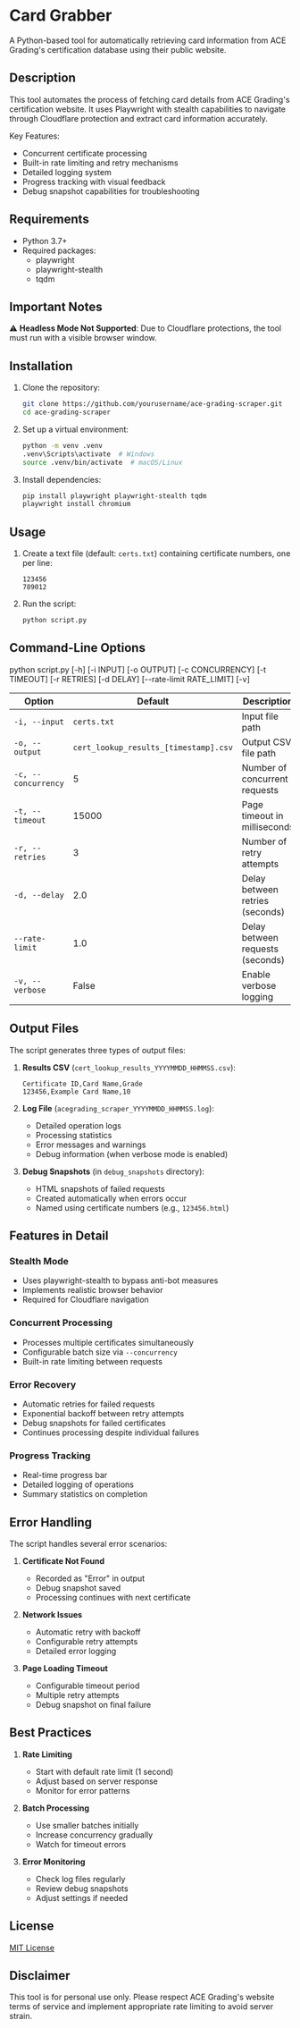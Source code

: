 # Card Grabber

A Python-based tool for automatically retrieving card information from ACE Grading's certification database using their public website.

## Description

This tool automates the process of fetching card details from ACE Grading's certification website. It uses Playwright with stealth capabilities to navigate through Cloudflare protection and extract card information accurately.

Key Features:
- Concurrent certificate processing
- Built-in rate limiting and retry mechanisms
- Detailed logging system
- Progress tracking with visual feedback
- Debug snapshot capabilities for troubleshooting

## Requirements

- Python 3.7+
- Required packages:
  - playwright
  - playwright-stealth
  - tqdm

## Important Notes

⚠️ **Headless Mode Not Supported**: Due to Cloudflare protections, the tool must run with a visible browser window.

## Installation

1. Clone the repository:
   ```bash
   git clone https://github.com/yourusername/ace-grading-scraper.git
   cd ace-grading-scraper
   ```

2. Set up a virtual environment:
   ```bash
   python -m venv .venv
   .venv\Scripts\activate  # Windows
   source .venv/bin/activate  # macOS/Linux
   ```

3. Install dependencies:
   ```bash
   pip install playwright playwright-stealth tqdm
   playwright install chromium
   ```

## Usage

1. Create a text file (default: `certs.txt`) containing certificate numbers, one per line:
   ```
   123456
   789012
   ```

2. Run the script:
   ```bash
   python script.py
   ```

## Command-Line Options

python script.py [-h] [-i INPUT] [-o OUTPUT] [-c CONCURRENCY] [-t TIMEOUT] [-r RETRIES] [-d DELAY] [--rate-limit RATE_LIMIT] [-v]


| Option | Default | Description |
|--------|---------|-------------|
| `-i, --input` | `certs.txt` | Input file path |
| `-o, --output` | `cert_lookup_results_[timestamp].csv` | Output CSV file path |
| `-c, --concurrency` | 5 | Number of concurrent requests |
| `-t, --timeout` | 15000 | Page timeout in milliseconds |
| `-r, --retries` | 3 | Number of retry attempts |
| `-d, --delay` | 2.0 | Delay between retries (seconds) |
| `--rate-limit` | 1.0 | Delay between requests (seconds) |
| `-v, --verbose` | False | Enable verbose logging |

## Output Files

The script generates three types of output files:

1. **Results CSV** (`cert_lookup_results_YYYYMMDD_HHMMSS.csv`):
   ```
   Certificate ID,Card Name,Grade
   123456,Example Card Name,10
   ```

2. **Log File** (`acegrading_scraper_YYYYMMDD_HHMMSS.log`):
   - Detailed operation logs
   - Processing statistics
   - Error messages and warnings
   - Debug information (when verbose mode is enabled)

3. **Debug Snapshots** (in `debug_snapshots` directory):
   - HTML snapshots of failed requests
   - Created automatically when errors occur
   - Named using certificate numbers (e.g., `123456.html`)

## Features in Detail

### Stealth Mode
- Uses playwright-stealth to bypass anti-bot measures
- Implements realistic browser behavior
- Required for Cloudflare navigation

### Concurrent Processing
- Processes multiple certificates simultaneously
- Configurable batch size via `--concurrency`
- Built-in rate limiting between requests

### Error Recovery
- Automatic retries for failed requests
- Exponential backoff between retry attempts
- Debug snapshots for failed certificates
- Continues processing despite individual failures

### Progress Tracking
- Real-time progress bar
- Detailed logging of operations
- Summary statistics on completion

## Error Handling

The script handles several error scenarios:

1. **Certificate Not Found**
   - Recorded as "Error" in output
   - Debug snapshot saved
   - Processing continues with next certificate

2. **Network Issues**
   - Automatic retry with backoff
   - Configurable retry attempts
   - Detailed error logging

3. **Page Loading Timeout**
   - Configurable timeout period
   - Multiple retry attempts
   - Debug snapshot on final failure

## Best Practices

1. **Rate Limiting**
   - Start with default rate limit (1 second)
   - Adjust based on server response
   - Monitor for error patterns

2. **Batch Processing**
   - Use smaller batches initially
   - Increase concurrency gradually
   - Watch for timeout errors

3. **Error Monitoring**
   - Check log files regularly
   - Review debug snapshots
   - Adjust settings if needed

## License

[MIT License](LICENSE)

## Disclaimer

This tool is for personal use only. Please respect ACE Grading's website terms of service and implement appropriate rate limiting to avoid server strain.
